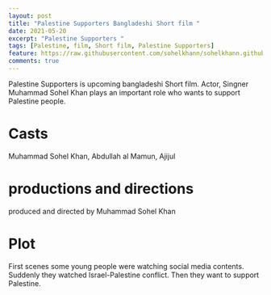 ```yaml
---
layout: post
title: "Palestine Supporters Bangladeshi Short film "
date: 2021-05-20
excerpt: "Palestine Supporters "
tags: [Palestine, film, Short film, Palestine Supporters]
feature: https://raw.githubusercontent.com/sohelkhann/sohelkhann.github.io/master/assets/img/teaa.jpeg
comments: true
---
```

Palestine Supporters is
 upcoming bangladeshi Short film.
 Actor, Singner Muhammad Sohel Khan plays an important role who wants to support
Palestine people. 
# Casts
Muhammad Sohel Khan,
Abdullah al Mamun,
Ajijul 
# productions and directions
produced and directed by Muhammad Sohel Khan
# Plot
First scenes some young people were watching social media contents. Suddenly they watched
 lsrael-Palestine conflict. Then they want to support Palestine.


